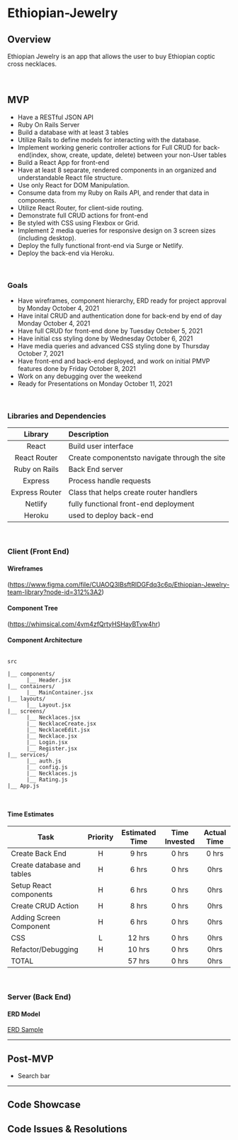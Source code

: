 # Ethiopian-Jewelry


## Overview

Ethiopian Jewelry is an app that allows the user to buy Ethiopian coptic cross necklaces.


<br>

## MVP

- Have a RESTful JSON API
- Ruby On Rails Server
- Build a database with at least 3 tables
- Utilize Rails to define models for interacting with the database.
- Implement working generic controller actions for Full CRUD for back-end(index, show, create, update, delete) between your non-User tables
- Build a React App for front-end
- Have at least 8 separate, rendered components in an organized and understandable React file structure.
- Use only React for DOM Manipulation.
- Consume data from my Ruby on Rails API, and render that data in components.
- Utilize React Router, for client-side routing.
- Demonstrate full CRUD actions for front-end
- Be styled with CSS using Flexbox or Grid.
- Implement 2 media queries for responsive design on 3 screen sizes (including desktop).
- Deploy the fully functional front-end via Surge or Netlify.
- Deploy the back-end via Heroku.

<br>

### Goals

- Have wireframes, component hierarchy, ERD ready for project approval by Monday October 4, 2021
- Have inital CRUD and authentication done for back-end by end of day Monday October 4, 2021
- Have full CRUD for front-end done by Tuesday October 5, 2021
- Have initial css styling done by Wednesday October 6, 2021
- Have media queries and advanced CSS styling done by Thursday October 7, 2021
- Have front-end and back-end deployed, and work on initial PMVP features done by Friday October 8, 2021
- Work on any debugging over the weekend
- Ready for Presentations on Monday October 11, 2021
<br>

### Libraries and Dependencies



|     Library      | Description                                |
| :--------------: | :----------------------------------------- |
|      React       | Build user interface|
|   React Router   | Create componentsto navigate through the site|
| Ruby on Rails    |Back End server |
|     Express      | Process handle requests|
|  Express Router  |Class that helps create router handlers|
|    Netlify	     |fully functional front-end deployment|
|    Heroku        |used to deploy back-end |
<br>

### Client (Front End)

#### Wireframes


(https://www.figma.com/file/CUAOQ3IBsftRIDGFdq3c6p/Ethiopian-Jewelry-team-library?node-id=312%3A2)




#### Component Tree


(https://whimsical.com/4vm4zfQrtyHSHayBTyw4hr)

#### Component Architecture


``` 

src

|__ components/
      |__ Header.jsx
|__ containers/
      |__ MainContainer.jsx
|__ layouts/
      |__ Layout.jsx
|__ screens/
      |__ Necklaces.jsx
      |__ NecklaceCreate.jsx
      |__ NecklaceEdit.jsx
      |__ Necklace.jsx
      |__ Login.jsx
      |__ Register.jsx
|__ services/
      |__ auth.js
      |__ config.js
      |__ Necklaces.js
      |__ Rating.js
|__ App.js

      

```

#### Time Estimates


| Task                | Priority | Estimated Time | Time Invested | Actual Time |
| ------------------- | :------: | :------------: | :-----------: | :---------: |
| Create Back End  |    H     |     9 hrs      |     0 hrs     |    0 hrs    |
| Create database and tables |    H     |     6 hrs      |     0 hrs     |     0hrs    |
| Setup React components |    H     |     6 hrs      |     0 hrs     |     0hrs     |
| Create CRUD Action|    H     |     8 hrs      |     0 hrs     |     0hrs     |
| Adding Screen Component|    H     |     6 hrs      |     0 hrs     |   0hrs   |
| CSS |    L    |     12 hrs      |     0 hrs     |    0hrs     |
| Refactor/Debugging |    H     |     10 hrs      |     0 hrs     |    0hrs    |
| TOTAL               |          |      57 hrs      |    0 hrs     |     0hrs     |



<br>

### Server (Back End)

#### ERD Model



[ERD Sample](https://app.diagrams.net/)
<br>

***

## Post-MVP

- Search bar


***

## Code Showcase



## Code Issues & Resolutions


